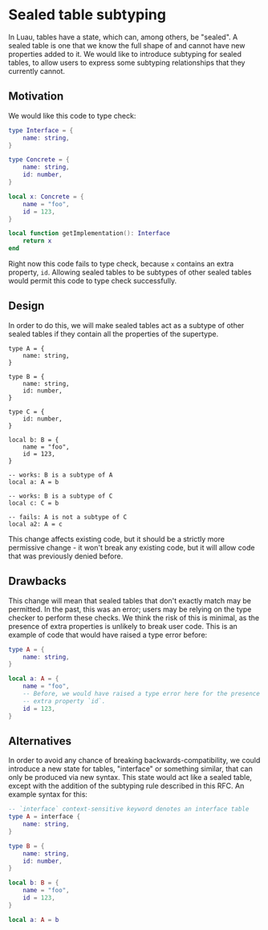 # Sealed table subtyping

In Luau, tables have a state, which can, among others, be "sealed". A sealed table is one that we know the full shape of and cannot have new properties added to it. We would like to introduce subtyping for sealed tables, to allow users to express some subtyping relationships that they currently cannot.

## Motivation

We would like this code to type check:
```lua
type Interface = {
    name: string,
}

type Concrete = {
    name: string,
    id: number,
}

local x: Concrete = {
    name = "foo",
    id = 123,
}

local function getImplementation(): Interface
    return x
end
```
Right now this code fails to type check, because `x` contains an extra property, `id`. Allowing sealed tables to be subtypes of other sealed tables would permit this code to type check successfully.

## Design

In order to do this, we will make sealed tables act as a subtype of other sealed tables if they contain all the properties of the supertype.

```
type A = {
    name: string,
}

type B = {
    name: string,
    id: number,
}

type C = {
    id: number,
}

local b: B = {
    name = "foo",
    id = 123,
}

-- works: B is a subtype of A
local a: A = b

-- works: B is a subtype of C
local c: C = b

-- fails: A is not a subtype of C
local a2: A = c
```

This change affects existing code, but it should be a strictly more permissive change - it won't break any existing code, but it will allow code that was previously denied before.

## Drawbacks

This change will mean that sealed tables that don't exactly match may be permitted. In the past, this was an error; users may be relying on the type checker to perform these checks. We think the risk of this is minimal, as the presence of extra properties is unlikely to break user code. This is an example of code that would have raised a type error before:

```lua
type A = {
    name: string,
}

local a: A = {
    name = "foo",
    -- Before, we would have raised a type error here for the presence of the
    -- extra property `id`.
    id = 123,
}
```

## Alternatives

In order to avoid any chance of breaking backwards-compatibility, we could introduce a new state for tables, "interface" or something similar, that can only be produced via new syntax. This state would act like a sealed table, except with the addition of the subtyping rule described in this RFC. An example syntax for this:

```lua
-- `interface` context-sensitive keyword denotes an interface table
type A = interface {
    name: string,
}

type B = {
    name: string,
    id: number,
}

local b: B = {
    name = "foo",
    id = 123,
}

local a: A = b
```
